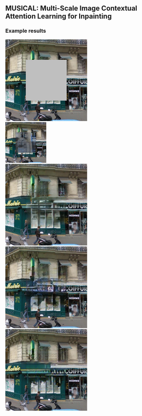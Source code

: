 ## MUSICAL: Multi-Scale Image Contextual Attention Learning for Inpainting


### Example results  

![paris_10](./results/paris_results/10_input.png)<img width="150">
![paris_10](./results/paris_results/10_ce.png)<img width="150">
![paris_10](./results/paris_results/10_glcic.png)<img width="150">
![paris_10](./results/paris_results/10_sn.png)<img width="150">
![paris_10](./results/paris_results/10_ours.png)<img width="150">
